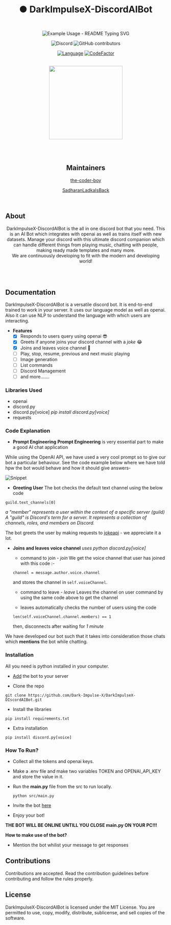 <div align="center">

<h1>● DarkImpulseX-DiscordAIBot</h1>
</br>
  
<p align="center">
  <img src="https://readme-typing-svg.demolab.com/?lines=The,+Ultimate!;+Discord Companion&font=Fira%20Code&center=true&width=380&height=50&duration=4000&pause=1000" alt="Example Usage - README Typing SVG">
</p>
  
  <img alt="Discord" src="https://img.shields.io/discord/1171866074338299974?style=for-the-badge">
  
  <img alt="GitHub contributors" src="https://img.shields.io/github/contributors-anon/Dark-Impulse-X/DarkImpulseX-DIscordAIBot?style=for-the-badge">
  
  <a href="https://github.com/Dark-Impulse-X/DarkImpulseX-DiscordAIBot"><img src="https://img.shields.io/badge/Language-python-green.svg?style=for-the-badge" alt="Language"></a>
  <a href="https://www.codefactor.io/repository/github/dark-impulse-x/darkimpulsex-discordaibot/overview/master"><img src="https://www.codefactor.io/repository/github/dark-impulse-x/darkimpulsex-discordaibot/badge/master?style=for-the-badge" alt="CodeFactor" /></a>
  
</div>
</br>
<div align="center">

<img src="https://github.com/Dark-Impulse-X/DarkImpulseX-DIscordAIBot/assets/145888668/ea46a340-2b23-4aef-8537-b4b6b6aaea8f" width="230" height="230">

</div>

</br></br>

<h2 align="center"> Maintainers </h2>
<div align="center">
  <a href="https://github.com/the-coder-boy">the-coder-boy</a>          
  
  <a href="https://github.com/SadharanLadkaIsBack">SadharanLadkaIsBack</a>
  </div>

</br>

<h2>About </h2>
<div align="center">
  DarkImpulseX-DiscordAIBot is the all in one discord bot that you need. This is an AI Bot which integrates with openai as well as trains itself with new datasets.
  Manage your discord with this ultimate discord companion which can handle different things from playing music, chatting with people, making ready made templates and many more.
</br> We are continuously developing to fit with the modern and developing world!
</div>

</br></br>

## Documentation
DarkImpulseX-DiscordAIBot is a versatile discord bot. 
It is end-to-end trained to work in your server. It uses our language model as well as openai. Also it can use NLP to understand the language with which users are interacting.

- **Features**
  - [x] Responds to users query using openai 😎
  - [x] Greets if anyone joins your discord channel with a *joke* 😂
  - [x] Joins and leaves voice channel 📣
  - [ ] Play, stop, resume, previous and next music playing
  - [ ] Image generation
  - [ ] List commands
  - [ ] Discord Management
  - [ ] and more.......

### Libraries Used 
- openai
- discord.py
- discord.py[voice] *pip install discord.py[voice]*
- requests

### Code Explanation
- **Prompt Engineering**
**Prompt Engineering** is very essential part to make a good AI chat application

While using the OpenAI API, we have used a very cool prompt so to give our bot a particular behaviour. See the code example below where we have told hpw the bot would behave and how it should give answers- 

![Snippet](https://github.com/Dark-Impulse-X/DarkImpulseX-DIscordAIBot/assets/133076612/0cd59bc0-a886-4f01-a7de-7d61fc6e824e)


- **Greeting User**
The bot checks the default text channel using the below code
```
guild.text_channels[0]
```
*a "member" represents a user within the context of a specific server (guild)*
*A "guild" is Discord's term for a server. It represents a collection of channels, roles, and members on Discord.*

The bot greets the user by making requests to [jokeapi](https://v2.jokeapi.dev/) - we appreciate it a lot.

- **Joins and leaves voice channel** 
*uses python discord.py[voice]*
  - command to join - *join*
  We get the voice channel that user has joined with this code :- 
  ```
  channel = message.author.voice.channel
  ```
  and stores the channel in `self.voiceChannel`.

  - command to leave - *leave*
  Leaves the channel on user command by using the same code above to get the channel

  - leaves automatically
  checks the number of users using the code
  ```
  len(self.voiceChannel.channel.members) == 1
  ```
  then, disconnects after waiting for *1 minute*



We have developed our bot such that it takes into consideration those chats which **mentions** the bot while chatting.


### Installation
All you need is python installed in your computer.

- [Add](https://tinyurl.com/darkimpulsex) the bot to your server


- Clone the repo
  
``` shell
git clone https://github.com/Dark-Impulse-X/DarkImpulseX-DIscordAIBot.git
```

- Install the libraries
```
pip install requirements.txt
```

- Extra installation
```
pip install discord.py[voice]
```

### How To Run?

- Collect all the tokens and openai keys.

- Make a .env file and make two variables TOKEN and OPENAI_API_KEY and store the value in it.
  
- Run the **main.py** file from the src to run locally.
  ```
  python src/main.py
  ```

- Invite the bot [here](https://tinyurl.com/darkimpulsex)

- Enjoy your bot!


**THE BOT WILL BE ONLINE UNTILL YOU CLOSE main.py ON YOUR PC!!!**

**How to make use of the bot?**

- Mention the bot whilist your message to get responses


## Contributions
Contributions are accepted. Read the contribution guidelines before contributing and follow the rules properly.

## License
DarkImpulseX-DiscordAIBot is licensed under the MIT License. You are permitted to use, copy, modify, distribute, sublicense, and sell copies of the software.
